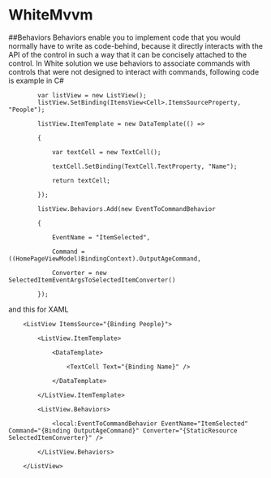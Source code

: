 # WhiteMvvm
##Behaviors
Behaviors enable you to implement code that you would normally have to write as code-behind, because it directly interacts with the API of the control in such a way that it can be concisely attached to the control.
In White solution we use behaviors to associate commands with controls that were not designed to interact with commands,
following code is example in C#
 

            
            var listView = new ListView();
            listView.SetBinding(ItemsView<Cell>.ItemsSourceProperty, "People");

            listView.ItemTemplate = new DataTemplate(() =>

            {

                var textCell = new TextCell();

                textCell.SetBinding(TextCell.TextProperty, "Name");

                return textCell;

            });

            listView.Behaviors.Add(new EventToCommandBehavior

            {

                EventName = "ItemSelected",

                Command = ((HomePageViewModel)BindingContext).OutputAgeCommand,

                Converter = new SelectedItemEventArgsToSelectedItemConverter()

            });


and this for XAML

        <ListView ItemsSource="{Binding People}">

            <ListView.ItemTemplate>

                <DataTemplate>

                    <TextCell Text="{Binding Name}" />

                </DataTemplate>

            </ListView.ItemTemplate>

            <ListView.Behaviors>

                <local:EventToCommandBehavior EventName="ItemSelected" Command="{Binding OutputAgeCommand}" Converter="{StaticResource SelectedItemConverter}" />

            </ListView.Behaviors>

        </ListView>

